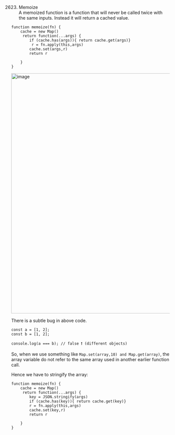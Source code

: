 2623. Memoize  
A memoized function is a function that will never be called twice with the same inputs. Instead it will return a cached value.  

```
function memoize(fn) {
    cache = new Map()    
     return function(...args) {
        if (cache.has(args)){ return cache.get(args)}
         r = fn.apply(this,args)
        cache.set(args,r)
        return r

    }
}
```
<img width="757" height="765" alt="image" src="https://github.com/user-attachments/assets/e35c3d60-a344-4532-a996-39274dce9625" />  

  
There is a subtle bug in above code.
```
const a = [1, 2];
const b = [1, 2];

console.log(a === b); // false ❗ (different objects)
```
So, when we use something like `Map.set(array,10) and Map.get(array)`, the array variable do not refer to the same array used in another earlier function call.  

Hence we have to stringify the array:  
```
function memoize(fn) {
    cache = new Map()    
     return function(...args) {
        key = JSON.stringify(args)
        if (cache.has(key)){ return cache.get(key)}
        r = fn.apply(this,args)
        cache.set(key,r)
        return r

    }
}
```
